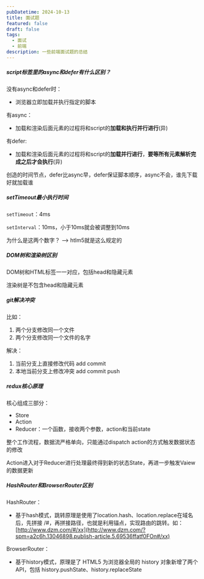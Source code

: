 ```yaml
---
pubDatetime: 2024-10-13
title: 面试题
featured: false
draft: false
tags:
  - 面试
  - 前端
description: 一些前端面试题的总结
---
```


##### script标签里的async和defer有什么区别？

没有async和defer时：

- 浏览器立即加载并执行指定的脚本

有async：

- 加载和渲染后面元素的过程将和script的**加载和执行并行进行**(异)

有defer:

- 加载和渲染后面元素的过程将和script的**加载并行进行**，**要等所有元素解析完成之后才会执行**(异)

创造的时间节点，defer比async早，defer保证脚本顺序，async不会，谁先下载好就加载谁

##### setTimeout最小执行时间

`setTimeout`：4ms

`setInterval`：10ms，小于10ms就会被调整到10ms

为什么是这两个数字？ ——> htlm5就是这么规定的

##### DOM树和渲染树区别

DOM树和HTML标签一一对应，包括head和隐藏元素

渲染树是不包含head和隐藏元素

##### git解决冲突

比如：

1. 两个分支修改同一个文件
2. 两个分支修改同一个文件的名字

解决：

1. 当前分支上直接修改代码 add commit
2. 本地当前分支上修改冲突 add commit push

##### redux核心原理

核心组成三部分：

- Store
- Action
- Reducer：一个函数，接收两个参数，action和当前state

整个工作流程，数据流严格单向，只能通过dispatch action的方式触发数据状态的修改

Action进入对于Reducer进行处理最终得到新的状态State，再进一步触发Vaiew的数据更新

##### HashRouter和BrowserRouter区别

HashRouter：

- 基于hash模式，跳转原理是使用了location.hash、location.replace在域名后，先拼接 /#，再拼接路径，也就是利用锚点，实现路由的跳转。如：[http://www.dzm.com/#/xx](http://www.dzm.com/?spm=a2c6h.13046898.publish-article.5.69536ffatf0FOn#/xx)

BrowserRouter：

- 基于history模式，原理是了 HTML5 为浏览器全局的 history 对象新增了两个 API，包括 history.pushState、history.replaceState
